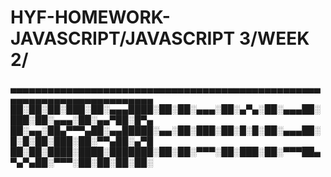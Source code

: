 # HYF-HOMEWORK-JAVASCRIPT/JAVASCRIPT 3/WEEK 2/

▄▄▄▄▄▄▄▄▄▄▄▄▄▄▄▄▄▄▄▄▄▄▄▄▄▄▄▄▄▄▄▄▄▄▄▄▄▄▄▄▄▄▄▄▄▄▄▄▄▄▄▄▄▄▄▄▄▄▄▄▄▄▄▄▄▄▄▄▄▄▄▄▄
██░██░██░███░██░▄▄▄████░██░██░▄▄▄░██░▄▀▄░██░▄▄▄██░███░██░▄▄▄░██░▄▄▀██░█▀▄
██░▄▄░██▄▀▀▀▄██░▄▄█████░▄▄░██░███░██░█░█░██░▄▄▄██░█░█░██░███░██░▀▀▄██░▄▀█
██░██░████░████░███████░██░██░▀▀▀░██░███░██░▀▀▀██▄▀▄▀▄██░▀▀▀░██░██░██░██░
